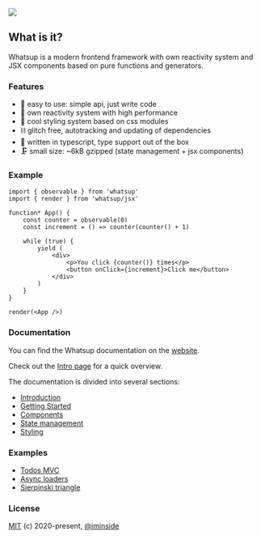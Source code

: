 ![](https://raw.githubusercontent.com/whatsup/whatsup.github.io/master/assets/images/readme.png)

## What is it?

Whatsup is a modern frontend framework with own reactivity system and JSX components based on pure functions and generators.

### Features

-   🎉 easy to use: simple api, just write code
-   🚀 own reactivity system with high performance
-   🌈 cool styling system based on css modules
-   ⛓ glitch free, autotracking and updating of dependencies
-   🚦 written in typescript, type support out of the box
-   🗜 small size: ~6kB gzipped (state management + jsx components)

### Example

```tsx
import { observable } from 'whatsup'
import { render } from 'whatsup/jsx'

function* App() {
    const counter = observable(0)
    const increment = () => counter(counter() + 1)

    while (true) {
        yield (
            <div>
                <p>You click {counter()} times</p>
                <button onClick={increment}>Click me</button>
            </div>
        )
    }
}

render(<App />)
```

### Documentation

You can find the Whatsup documentation on the [website](https://whatsup.js.org).

Check out the [Intro page](https://whatsup.js.org/docs/intro/) for a quick overview.

The documentation is divided into several sections:

-   [Introduction](https://whatsup.js.org/docs/intro/)
-   [Getting Started](https://whatsup.js.org/docs/getting-started)
-   [Components](https://whatsup.js.org/docs/components/)
-   [State management](https://whatsup.js.org/docs/state-management/)
-   [Styling](https://whatsup.js.org/docs/styling/)

### Examples

-   [Todos MVC](http://examples.whatsup.js.org/todos)
-   [Async loaders](http://examples.whatsup.js.org/loadable)
-   [Sierpinski triangle](http://examples.whatsup.js.org/sierpinski)

### License

[MIT](https://opensource.org/licenses/MIT) (c) 2020-present, [@iminside](https://github.com/iminside)
